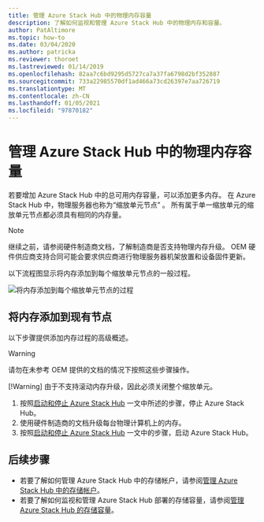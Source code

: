```yaml
---
title: 管理 Azure Stack Hub 中的物理内存容量
description: 了解如何监视和管理 Azure Stack Hub 中的物理内存和容量。
author: PatAltimore
ms.topic: how-to
ms.date: 03/04/2020
ms.author: patricka
ms.reviewer: thoroet
ms.lastreviewed: 01/14/2019
ms.openlocfilehash: 82aa7c6bd9295d5727ca7a37fa6798d2bf352887
ms.sourcegitcommit: 733a22985570df1ad466a73cd26397e7aa726719
ms.translationtype: MT
ms.contentlocale: zh-CN
ms.lasthandoff: 01/05/2021
ms.locfileid: "97870182"
---
```

# <a name="manage-physical-memory-capacity-in-azure-stack-hub"></a>管理 Azure Stack Hub 中的物理内存容量

若要增加 Azure Stack Hub 中的总可用内存容量，可以添加更多内存。 在 Azure Stack Hub 中，物理服务器也称为“缩放单元节点”  。 所有属于单一缩放单元的缩放单元节点都必须具有相同的内存量。

> [!note]  
> 继续之前，请参阅硬件制造商文档，了解制造商是否支持物理内存升级。 OEM 硬件供应商支持合同可能会要求供应商进行物理服务器机架放置和设备固件更新。

以下流程图显示将内存添加到每个缩放单元节点的一般过程。

![将内存添加到每个缩放单元节点的过程](media/azure-stack-manage-storage-physical-capacity/process-to-add-memory-to-scale-unit.png)

## <a name="add-memory-to-an-existing-node"></a>将内存添加到现有节点
以下步骤提供添加内存过程的高级概述。

> [!Warning]
> 请勿在未参考 OEM 提供的文档的情况下按照这些步骤操作。
> 
> [!Warning]
> 由于不支持滚动内存升级，因此必须关闭整个缩放单元。

1. 按照[启动和停止 Azure Stack Hub](azure-stack-start-and-stop.md) 一文中所述的步骤，停止 Azure Stack Hub。
2. 使用硬件制造商的文档升级每台物理计算机上的内存。
3. 按照[启动和停止 Azure Stack Hub](azure-stack-start-and-stop.md) 一文中的步骤，启动 Azure Stack Hub。

## <a name="next-steps"></a>后续步骤

 - 若要了解如何管理 Azure Stack Hub 中的存储帐户，请参阅[管理 Azure Stack Hub 中的存储帐户](azure-stack-manage-storage-accounts.md)。
 - 若要了解如何监视和管理 Azure Stack Hub 部署的存储容量，请参阅[管理 Azure Stack Hub 的存储容量](azure-stack-manage-storage-shares.md)。
